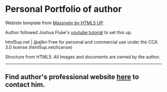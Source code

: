 # Personal Portfolio of author

Webiste template from [Massively by HTML5 UP](https://html5up.net/massively).

Author followed Joshua Fluke's [youtube tutorial](https://www.youtube.com/watch?v=u-RLu_8kwA0) to set this up.

html5up.net | @ajlkn
Free for personal and commercial use under the CCA 3.0 license (html5up.net/license)

Structure from HTML5. 
All Images and documents are owned by the author. 

---

## Find author's professional website [here](https://msudhakar.com) to contact him.
